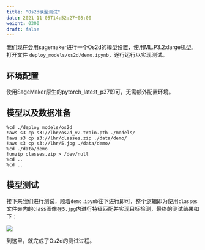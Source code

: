 ```yaml
---
title: "Os2d模型测试"
date: 2021-11-05T14:52:27+08:00
weight: 0300
draft: false
---
```


我们现在会用sagemaker进行一个Os2d的模型设置，使用ML.P3.2xlarge机型。
打开文件 `deploy_models/os2d/demo.ipynb`，逐行运行以实现测试。

## 环境配置

使用SageMaker原生的pytorch_latest_p37即可，无需额外配置环境。

## 模型以及数据准备

```
%cd ./deploy_models/os2d
!aws s3 cp s3://lhr/os2d_v2-train.pth ./models/
!aws s3 cp s3://lhr/classes.zip ./data/demo/
!aws s3 cp s3://lhr/5.jpg ./data/demo/
%cd ./data/demo
!unzip classes.zip > /dev/null
%cd ..
%cd ..
```


## 模型测试

接下来我们进行测试，顺着`demo.ipynb`往下进行即可，整个逻辑即为使用`classes`文件夹内的class图像在`5.jpg`内进行特征匹配并实现目标检测，最终的测试结果如下：

![](../pics/os2d/res.png)

到这里，就完成了Os2d的测试过程。